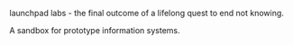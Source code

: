 launchpad labs - the final outcome of a lifelong quest to end not knowing.

A sandbox for prototype information systems.



<!---
launchpad-labs/launchpad-labs is a ✨ special ✨ repository because its `README.md` (this file) appears on your GitHub profile.
You can click the Preview link to take a look at your changes.
--->
